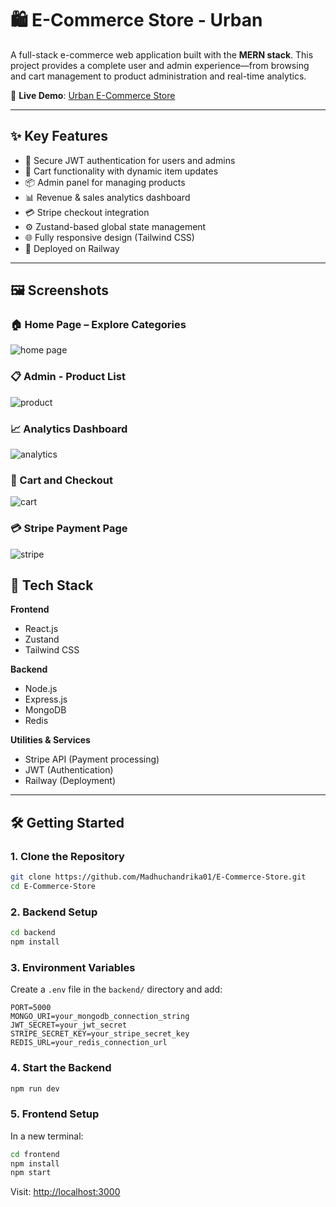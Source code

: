 # 🛍️ E-Commerce Store - Urban

A full-stack e-commerce web application built with the **MERN stack**. This project provides a complete user and admin experience—from browsing and cart management to product administration and real-time analytics.

🔗 **Live Demo**: [Urban E-Commerce Store](https://projects-production-204f.up.railway.app/)

---

## ✨ Key Features

- 🔐 Secure JWT authentication for users and admins
- 🛒 Cart functionality with dynamic item updates
- 📦 Admin panel for managing products
- 📊 Revenue & sales analytics dashboard
- 💳 Stripe checkout integration
- ⚙️ Zustand-based global state management
- 🌐 Fully responsive design (Tailwind CSS)
- 🚀 Deployed on Railway


---

## 🖼️ Screenshots

### 🏠 Home Page – Explore Categories  
![home page](https://github.com/user-attachments/assets/8ebfb6ae-5397-499b-84bf-01e537195d37)

### 📋 Admin - Product List  
![product](https://github.com/user-attachments/assets/f0e67b0d-50ec-41cf-b226-e1826e8aeb74)


### 📈 Analytics Dashboard  
![analytics](https://github.com/user-attachments/assets/5b1112a0-9c5a-48a7-a0e1-c0bf4d365805)


### 🛒 Cart and Checkout  
![cart](https://github.com/user-attachments/assets/52603257-86d0-42da-a5af-2d77bf775f60)


### 💳 Stripe Payment Page  
![stripe](https://github.com/user-attachments/assets/f9955541-cd1e-4ab9-a59e-fdab79cc0e98)



## 🧰 Tech Stack

**Frontend**  
- React.js  
- Zustand  
- Tailwind CSS  

**Backend**  
- Node.js  
- Express.js  
- MongoDB  
- Redis  

**Utilities & Services**  
- Stripe API (Payment processing)  
- JWT (Authentication)  
- Railway (Deployment)

---

## 🛠️ Getting Started

### 1. Clone the Repository

```bash
git clone https://github.com/Madhuchandrika01/E-Commerce-Store.git
cd E-Commerce-Store
```

### 2. Backend Setup

```bash
cd backend
npm install
```

### 3. Environment Variables

Create a `.env` file in the `backend/` directory and add:

```env
PORT=5000
MONGO_URI=your_mongodb_connection_string
JWT_SECRET=your_jwt_secret
STRIPE_SECRET_KEY=your_stripe_secret_key
REDIS_URL=your_redis_connection_url
```

### 4. Start the Backend

```bash
npm run dev
```

### 5. Frontend Setup

In a new terminal:

```bash
cd frontend
npm install
npm start
```

Visit: [http://localhost:3000](http://localhost:3000)

